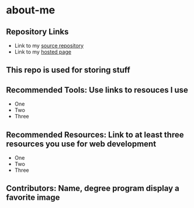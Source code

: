 # about-me

## Repository Links

* Link to my [source repository](www.google.com)
* Link to my [hosted page](www.google.com)

## This repo is used for storing stuff

## Recommended Tools: Use links to resouces I use

* One
* Two
* Three

## Recommended Resources: Link to at least three resources you use for web development

* One
* Two
* Three

## Contributors: Name, degree program display a favorite image
